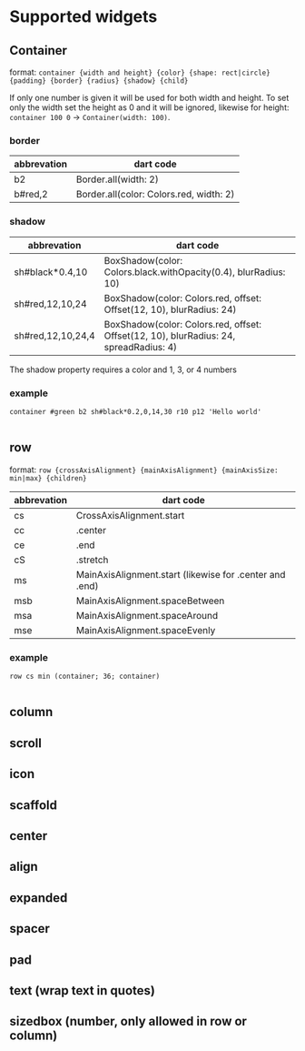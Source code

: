 # Supported widgets

## Container

format: `container {width and height} {color} {shape: rect|circle} {padding} {border} {radius} {shadow} {child}`

If only one number is given it will be used for both width and height. To set only the width set the height as 0 and it will be ignored, likewise for height: `container 100 0` -> `Container(width: 100)`.

### border

| abbrevation | dart code |
| --- | --- |
| b2 | Border.all(width: 2) |
| b#red,2 | Border.all(color: Colors.red, width: 2) |

### shadow

| abbrevation | dart code |
| --- | --- |
| sh#black*0.4,10 | BoxShadow(color: Colors.black.withOpacity(0.4), blurRadius: 10) |
| sh#red,12,10,24 | BoxShadow(color: Colors.red, offset: Offset(12, 10), blurRadius: 24) |
| sh#red,12,10,24,4 | BoxShadow(color: Colors.red, offset: Offset(12, 10), blurRadius: 24, spreadRadius: 4) |

The shadow property requires a color and 1, 3, or 4 numbers

### example

`container #green b2 sh#black*0.2,0,14,30 r10 p12 'Hello world'`

```
```

## row

format: `row {crossAxisAlignment} {mainAxisAlignment} {mainAxisSize: min|max} {children}`

| abbrevation | dart code |
| --- | --- |
| cs | CrossAxisAlignment.start |
| cc | .center |
| ce | .end |
| cS | .stretch |
| ms | MainAxisAlignment.start (likewise for .center and .end) |
| msb | MainAxisAlignment.spaceBetween |
| msa | MainAxisAlignment.spaceAround |
| mse | MainAxisAlignment.spaceEvenly |

### example

`row cs min (container; 36; container)`

```
```

## column

## scroll

## icon

## scaffold

## center

## align

## expanded

## spacer

## pad

## text (wrap text in quotes)

## sizedbox (number, only allowed in row or column)
